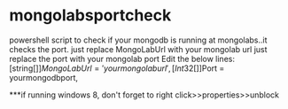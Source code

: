 # mongolabsportcheck
powershell script to check if your mongodb is running at mongolabs..it checks the port.
just replace MongoLabUrl with your mongolab url
just replace the port with your mongolab port
Edit the below lines:
[string[]]$MongoLabUrl = 'your mongolab url',
[Int32[]]$Port = yourmongodbport,

***if running windows 8, don't forget to right click>>properties>>unblock

